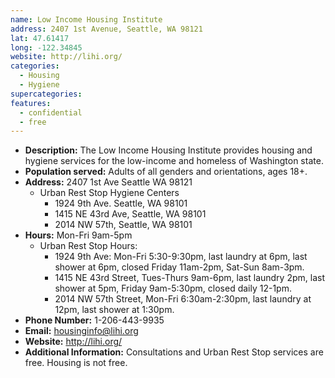 ```yaml
---
name: Low Income Housing Institute
address: 2407 1st Avenue, Seattle, WA 98121
lat: 47.61417
long: -122.34845
website: http://lihi.org/
categories:
  - Housing
  - Hygiene
supercategories:
features:
  - confidential
  - free
---
```

- **Description:** The Low Income Housing Institute provides housing and hygiene services for the low-income and homeless of Washington state.
- **Population served:** Adults of all genders and orientations, ages 18+.
- **Address:** 2407 1st Ave Seattle WA 98121
   - Urban Rest Stop Hygiene Centers
     - 1924 9th Ave. Seattle, WA 98101
     - 1415 NE 43rd Ave, Seattle, WA 98101
     - 2014 NW 57th, Seattle, WA 98101
- **Hours:** Mon-Fri 9am-5pm
   - Urban Rest Stop Hours:
     - 1924 9th Ave: Mon-Fri 5:30-9:30pm, last laundry at 6pm, last shower at 6pm, closed Friday 11am-2pm, Sat-Sun 8am-3pm.
     - 1415 NE 43rd Street, Tues-Thurs 9am-6pm, last laundry 2pm, last shower at 5pm, Friday 9am-5:30pm, closed daily 12-1pm.
     - 2014 NW 57th Street, Mon-Fri 6:30am-2:30pm, last laundry at 12pm, last shower at 1:30pm.
- **Phone Number:** 1-206-443-9935
- **Email:** housinginfo@lihi.org
- **Website:** <http://lihi.org/>
- **Additional Information:** Consultations and Urban Rest Stop services are free. Housing is not free.
